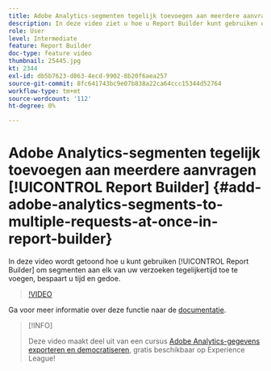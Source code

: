 ```yaml
---
title: Adobe Analytics-segmenten tegelijk toevoegen aan meerdere aanvragen in Report Builder-
description: In deze video ziet u hoe u Report Builder kunt gebruiken om segmenten toe te voegen aan al uw verzoeken tegelijk, zodat u tijd en gedoe bespaart.
role: User
level: Intermediate
feature: Report Builder
doc-type: feature video
thumbnail: 25445.jpg
kt: 2344
exl-id: db5b7623-d863-4ecd-9902-8b20f6aea257
source-git-commit: 8fc641743bc9e07b838a22ca64ccc15344d52764
workflow-type: tm+mt
source-wordcount: '112'
ht-degree: 0%

---
```


# Adobe Analytics-segmenten tegelijk toevoegen aan meerdere aanvragen [!UICONTROL Report Builder] {#add-adobe-analytics-segments-to-multiple-requests-at-once-in-report-builder}

In deze video wordt getoond hoe u kunt gebruiken [!UICONTROL Report Builder] om segmenten aan elk van uw verzoeken tegelijkertijd toe te voegen, bespaart u tijd en gedoe.

>[!VIDEO](https://video.tv.adobe.com/v/25445/?quality=12&learn=on)

Ga voor meer informatie over deze functie naar de [documentatie](https://experienceleague.adobe.com/docs/analytics/analyze/report-builder/home.html?lang=en).

>[!INFO]
>
> Deze video maakt deel uit van een cursus [Adobe Analytics-gegevens exporteren en democratiseren](https://experienceleague.adobe.com/?recommended=Analytics-A-1-2022.1.democratizing), gratis beschikbaar op Experience League!